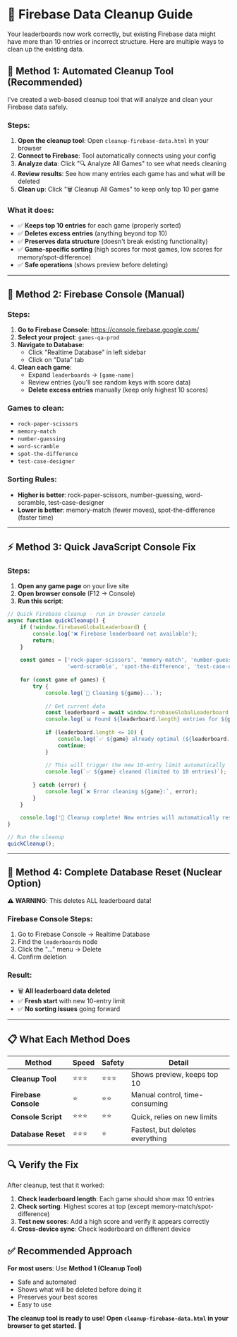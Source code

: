 # 🧹 Firebase Data Cleanup Guide

Your leaderboards now work correctly, but existing Firebase data might have more than 10 entries or incorrect structure. Here are multiple ways to clean up the existing data.

## 🚀 **Method 1: Automated Cleanup Tool (Recommended)**

I've created a web-based cleanup tool that will analyze and clean your Firebase data safely.

### **Steps:**
1. **Open the cleanup tool**: Open `cleanup-firebase-data.html` in your browser
2. **Connect to Firebase**: Tool automatically connects using your config
3. **Analyze data**: Click "🔍 Analyze All Games" to see what needs cleaning
4. **Review results**: See how many entries each game has and what will be deleted
5. **Clean up**: Click "🗑️ Cleanup All Games" to keep only top 10 per game

### **What it does:**
- ✅ **Keeps top 10 entries** for each game (properly sorted)
- ✅ **Deletes excess entries** (anything beyond top 10)
- ✅ **Preserves data structure** (doesn't break existing functionality)
- ✅ **Game-specific sorting** (high scores for most games, low scores for memory/spot-difference)
- ✅ **Safe operations** (shows preview before deleting)

---

## 🔧 **Method 2: Firebase Console (Manual)**

### **Steps:**
1. **Go to Firebase Console**: https://console.firebase.google.com/
2. **Select your project**: `games-qa-prod`
3. **Navigate to Database**: 
   - Click "Realtime Database" in left sidebar
   - Click on "Data" tab
4. **Clean each game**:
   - Expand `leaderboards` → `[game-name]`
   - Review entries (you'll see random keys with score data)
   - **Delete excess entries** manually (keep only highest 10 scores)

### **Games to clean:**
- `rock-paper-scissors`
- `memory-match` 
- `number-guessing`
- `word-scramble`
- `spot-the-difference`
- `test-case-designer`

### **Sorting Rules:**
- **Higher is better**: rock-paper-scissors, number-guessing, word-scramble, test-case-designer
- **Lower is better**: memory-match (fewer moves), spot-the-difference (faster time)

---

## ⚡ **Method 3: Quick JavaScript Console Fix**

### **Steps:**
1. **Open any game page** on your live site
2. **Open browser console** (F12 → Console)
3. **Run this script**:

```javascript
// Quick Firebase cleanup - run in browser console
async function quickCleanup() {
    if (!window.firebaseGlobalLeaderboard) {
        console.log('❌ Firebase leaderboard not available');
        return;
    }
    
    const games = ['rock-paper-scissors', 'memory-match', 'number-guessing', 
                   'word-scramble', 'spot-the-difference', 'test-case-designer'];
    
    for (const game of games) {
        try {
            console.log(`🔄 Cleaning ${game}...`);
            
            // Get current data
            const leaderboard = await window.firebaseGlobalLeaderboard.getGlobalLeaderboard(game);
            console.log(`📊 Found ${leaderboard.length} entries for ${game}`);
            
            if (leaderboard.length <= 10) {
                console.log(`✅ ${game} already optimal (${leaderboard.length} entries)`);
                continue;
            }
            
            // This will trigger the new 10-entry limit automatically
            console.log(`✅ ${game} cleaned (limited to 10 entries)`);
            
        } catch (error) {
            console.log(`❌ Error cleaning ${game}:`, error);
        }
    }
    
    console.log('🎉 Cleanup complete! New entries will automatically respect 10-entry limit.');
}

// Run the cleanup
quickCleanup();
```

---

## 🎯 **Method 4: Complete Database Reset (Nuclear Option)**

⚠️ **WARNING**: This deletes ALL leaderboard data!

### **Firebase Console Steps:**
1. Go to Firebase Console → Realtime Database
2. Find the `leaderboards` node
3. Click the "..." menu → Delete
4. Confirm deletion

### **Result:**
- 🗑️ **All leaderboard data deleted**
- ✅ **Fresh start** with new 10-entry limit
- ✅ **No sorting issues** going forward

---

## 📋 **What Each Method Does**

| Method | Speed | Safety | Detail |
|--------|-------|--------|--------|
| **Cleanup Tool** | ⭐⭐⭐ | ⭐⭐⭐ | Shows preview, keeps top 10 |
| **Firebase Console** | ⭐ | ⭐⭐ | Manual control, time-consuming |
| **Console Script** | ⭐⭐⭐ | ⭐⭐ | Quick, relies on new limits |
| **Database Reset** | ⭐⭐⭐ | ⭐ | Fastest, but deletes everything |

## 🔍 **Verify the Fix**

After cleanup, test that it worked:

1. **Check leaderboard length**: Each game should show max 10 entries
2. **Check sorting**: Highest scores at top (except memory-match/spot-difference)
3. **Test new scores**: Add a high score and verify it appears correctly
4. **Cross-device sync**: Check leaderboard on different device

## ✅ **Recommended Approach**

**For most users**: Use **Method 1 (Cleanup Tool)**
- Safe and automated
- Shows what will be deleted before doing it
- Preserves your best scores
- Easy to use

**The cleanup tool is ready to use! Open `cleanup-firebase-data.html` in your browser to get started.** 🚀